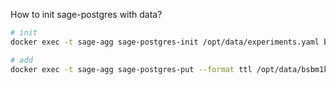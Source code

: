 How to init sage-postgres with data?

````bash
# init
docker exec -t sage-agg sage-postgres-init /opt/data/experiments.yaml bsbm1k

# add
docker exec -t sage-agg sage-postgres-put --format ttl /opt/data/bsbm1k.ttl /opt/data/experiments.yaml bsbm1k

````
